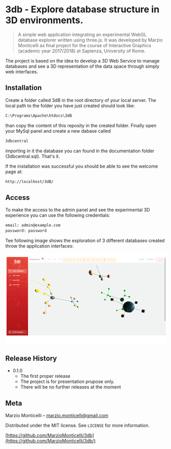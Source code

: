 # 3db - Explore database structure in 3D environments.  
> A simple web application integrating an experimental WebGL database explorer written using three.js. 
It was developed by Marzio Monticelli as final project for the course of Interactive Graphics (academic year 2017/2018) at Sapienza, University of Rome. 

The project is based on the idea to develop a 3D Web Service to manage databases and see a 3D representation of the data space through simply web interfaces. 

## Installation

Create a folder called 3dB in the root directory of your local server. The local path to the folder you have just created should look like:

```sh
C:\Programs\Apache\htdocs\3dB
```

than copy the content of this reposity in the created folder. 
Finally open your MySql panel and create a new dabase called

```sh
3dbcentral
```

importing in it the database you can found in the documentation folder (3dbcentral.sql).
That's it.

If the installation was successful you should be able to see the welcome page at:

```sh
http://localhost/3dB/
```


## Access

To make the access to the admin panel and see the experimental 3D experience you can use the following credentials:

```sh
email: admin@example.com
password: password
```

Tee following image shows the exploration of 3 different databases created throw the application interfaces:

![](header.png)


## Release History

* 0.1.0
    * The first proper release
    * The project is for presentation prupose only.
    * There will be no further releases at the moment

## Meta

Marzio Monticelli – marzio.monticelli@gmail.com

Distributed under the MIT license. See ``LICENSE`` for more information.

[https://github.com/MarzioMonticelli/3db](https://github.com/MarzioMonticelli/3db/)
